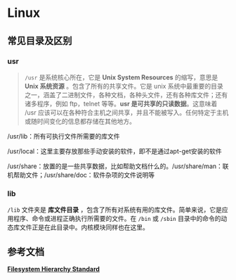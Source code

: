# Linux

## 常见目录及区别

### usr

> `/usr` 是系统核心所在，它是 **Unix System Resources** 的缩写，意思是 **Unix 系统资源** 。包含了所有的共享文件。它是 unix 系统中最重要的目录之一，涵盖了二进制文件，各种文档，各种头文件，还有各种库文件；还有诸多程序，例如 ftp，telnet 等等。**usr 是可共享的只读数据**。这意味着 /usr 应该可以在各种符合主机之间共享，并且不能被写入。任何特定于主机或随时间变化的信息都存储在其他地方。

/usr/lib：所有可执行文件所需要的库文件

/usr/local：这里主要存放那些手动安装的软件，即不是通过apt-get安装的软件

/usr/share：放置的是一些共享数据，比如帮助文档什么的。/usr/share/man：联机帮助文件；/usr/share/doc：软件杂项的文件说明等

### lib

`/lib` 文件夹是 **库文件目录** ，包含了所有对系统有用的库文件。简单来说，它是应用程序、命令或进程正确执行所需要的文件。在 `/bin` 或 `/sbin` 目录中的命令的动态库文件正是在此目录中。内核模块同样也在这里。

## 参考文档

[**Filesystem Hierarchy Standard**](https://refspecs.linuxfoundation.org/FHS_3.0/fhs/index.html)

